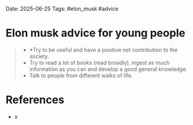 Date: 2025-06-25
Tags: #elon_musk #advice 
# Elon musk advice for young people

>- *Try to be useful and have a positive net contribution to the society. 
>- Try to read a lot of books (read broadly), ingest as much information as you can and develop a good general knowledge. 
>- Talk to people from different walks of life.

# References
- x
 